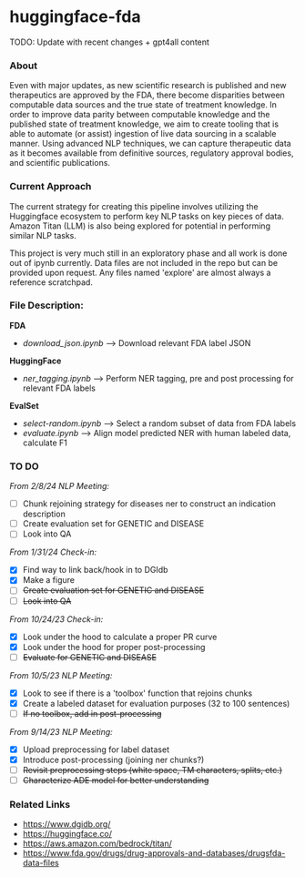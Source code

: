 # huggingface-fda
TODO: Update with recent changes + gpt4all content
### About
   
Even with major updates, as new scientific research is published and new therapeutics are approved by the FDA, there become disparities between computable data sources and the true state of treatment knowledge. In order to improve data parity between computable knowledge and the published state of treatment knowledge, we aim to create tooling that is able to automate (or assist) ingestion of live data sourcing in a scalable manner. Using advanced NLP techniques, we can capture therapeutic data as it becomes available from definitive sources, regulatory approval bodies, and scientific publications. 

### Current Approach

The current strategy for creating this pipeline involves utilizing the Huggingface ecosystem to perform key NLP tasks on key pieces of data. Amazon Titan (LLM) is also being explored for potential in performing similar NLP tasks. 

This project is very much still in an exploratory phase and all work is done out of ipynb currently. Data files are not included in the repo but can be provided upon request. Any files named 'explore' are almost always a reference scratchpad.

### File Description:  
  
**FDA**  
- *download_json.ipynb* --> Download relevant FDA label JSON
  
**HuggingFace**  
- *ner_tagging.ipynb* --> Perform NER tagging, pre and post processing for relevant FDA labels
  
**EvalSet**
- *select-random.ipynb* --> Select a random subset of data from FDA labels
- *evaluate.ipynb* --> Align model predicted NER with human labeled data, calculate F1

### TO DO  

*From 2/8/24 NLP Meeting:*
- [ ] Chunk rejoining strategy for diseases ner to construct an indication description
- [ ] Create evaluation set for GENETIC and DISEASE
- [ ] Look into QA

*From 1/31/24 Check-in:*
- [x] Find way to link back/hook in to DGIdb
- [x] Make a figure
- [ ] ~~Create evaluation set for GENETIC and DISEASE~~
- [ ] ~~Look into QA~~

*From 10/24/23 Check-in:*  
- [x] Look under the hood to calculate a proper PR curve
- [x] Look under the hood for proper post-processing
- [ ] ~~Evaluate for GENETIC and DISEASE~~

*From 10/5/23 NLP Meeting:*  
- [x] Look to see if there is a 'toolbox' function that rejoins chunks
- [x] Create a labeled dataset for evaluation purposes (32 to 100 sentences)
- [ ] ~~If no toolbox, add in post-processing~~
  
*From 9/14/23 NLP Meeting:*
- [x] Upload preprocessing for label dataset
- [x] Introduce post-processing (joining ner chunks?)
- [ ] ~~Revisit preprocessing steps (white space, TM characters, splits, etc.)~~
- [ ] ~~Characterize ADE model for better understanding~~

### Related Links
- https://www.dgidb.org/
- https://huggingface.co/
- https://aws.amazon.com/bedrock/titan/
- https://www.fda.gov/drugs/drug-approvals-and-databases/drugsfda-data-files
